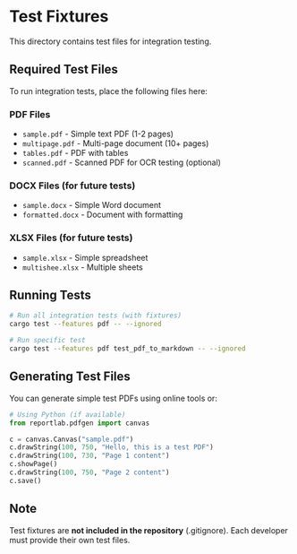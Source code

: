# Test Fixtures

This directory contains test files for integration testing.

## Required Test Files

To run integration tests, place the following files here:

### PDF Files
- `sample.pdf` - Simple text PDF (1-2 pages)
- `multipage.pdf` - Multi-page document (10+ pages)
- `tables.pdf` - PDF with tables
- `scanned.pdf` - Scanned PDF for OCR testing (optional)

### DOCX Files (for future tests)
- `sample.docx` - Simple Word document
- `formatted.docx` - Document with formatting

### XLSX Files (for future tests)
- `sample.xlsx` - Simple spreadsheet
- `multishee.xlsx` - Multiple sheets

## Running Tests

```bash
# Run all integration tests (with fixtures)
cargo test --features pdf -- --ignored

# Run specific test
cargo test --features pdf test_pdf_to_markdown -- --ignored
```

## Generating Test Files

You can generate simple test PDFs using online tools or:

```python
# Using Python (if available)
from reportlab.pdfgen import canvas

c = canvas.Canvas("sample.pdf")
c.drawString(100, 750, "Hello, this is a test PDF")
c.drawString(100, 730, "Page 1 content")
c.showPage()
c.drawString(100, 750, "Page 2 content")
c.save()
```

## Note

Test fixtures are **not included in the repository** (.gitignore).
Each developer must provide their own test files.








